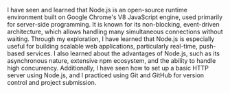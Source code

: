 I have seen and learned that Node.js is an open-source runtime environment built on Google Chrome's V8 JavaScript engine,
used primarily for server-side programming. It is known for its non-blocking, event-driven architecture,
which allows handling many simultaneous connections without waiting. Through my exploration,
I have learned that Node.js is especially useful for building scalable web applications,
particularly real-time, push-based services. I also learned about the advantages of Node.js,
such as its asynchronous nature, extensive npm ecosystem, and the ability to handle high concurrency.
Additionally, I have seen how to set up a basic HTTP server using Node.js,
and I practiced using Git and GitHub for version control and project submission.
